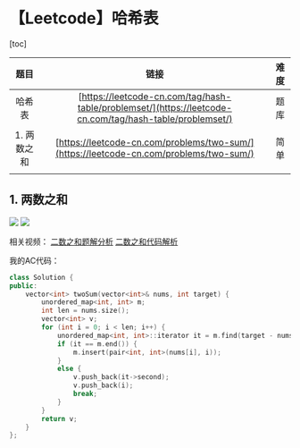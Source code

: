 # 【Leetcode】哈希表



[toc]



|    题目     |                             链接                             | 难度 |
| :---------: | :----------------------------------------------------------: | :--: |
|   哈希表    | [https://leetcode-cn.com/tag/hash-table/problemset/](https://leetcode-cn.com/tag/hash-table/problemset/) | 题库 |
| 1. 两数之和 | [https://leetcode-cn.com/problems/two-sum/](https://leetcode-cn.com/problems/two-sum/) | 简单 |
|             |                                                              |      |



## 1. 两数之和

![](D:\Notes\Leetcode\Leetcode.assets\1-1.png)
![](D:\Notes\Leetcode\Leetcode.assets\1-2.png)

相关视频：
[二数之和题解分析](https://www.bilibili.com/video/BV1hV411e7MW)
[二数之和代码解析](https://www.bilibili.com/video/BV1si4y1P7Eg)

我的AC代码：

```c++
class Solution {
public:
	vector<int> twoSum(vector<int>& nums, int target) {
		unordered_map<int, int> m;
		int len = nums.size();
		vector<int> v;
		for (int i = 0; i < len; i++) {
			unordered_map<int, int>::iterator it = m.find(target - nums[i]);
			if (it == m.end()) {
				m.insert(pair<int, int>(nums[i], i));
			}
			else {
				v.push_back(it->second);
				v.push_back(i);
				break;
			}
		}
		return v;
	}
};
```



